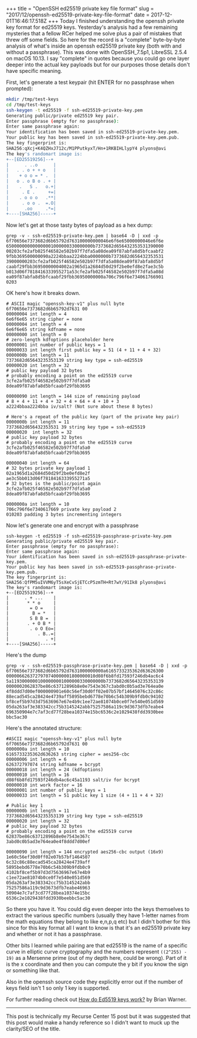 +++
title = "OpenSSH ed25519 private key file format"
slug = "2017/12/openssh-ed25519-private-key-file-format"
date = 2017-12-01T16:46:17.518Z
+++
Today I finished understanding the openssh private key format for ed25519 keys. Yesterday's analysis had a few remaining mysteries that a fellow RCer helped me solve plus a pair of mistakes that threw off some fields. So here for the record is a "complete" byte-by-byte analysis of what's inside an openssh ed25519 private key (both with and without a passphrase). This was done with OpenSSH_7.5p1, LibreSSL 2.5.4 on macOS 10.13. I say "complete" in quotes because you could go one layer deeper into the actual key payloads but for our purposes those details don't have specific meaning.

First, let's generate a test keypair (hit ENTER for no passphrase when prompted):

```sh
mkdir /tmp/test-keys
cd /tmp/test-keys
ssh-keygen -t ed25519 -f ssh-ed25519-private-key.pem
Generating public/private ed25519 key pair.
Enter passphrase (empty for no passphrase):
Enter same passphrase again:
Your identification has been saved in ssh-ed25519-private-key.pem.
Your public key has been saved in ssh-ed25519-private-key.pem.pub.
The key fingerprint is:
SHA256:qXcj+K4QZHxJ712c/M1PPutkyxT/Hn+1RKBIHLlypY4 plyons@avi
The key's randomart image is:
+--[ED25519256]--+
|      . ..o      |
|   . . o + + o   |
|    + o o = * .  |
|   o . o B o . + |
|    .   S .   o.+|
|     . E .     +=|
|    . o o o   .**|
|     . o o .  =.O|
|      .oo     .*=|
+----[SHA256]-----+
```

Now let's get at those tasty bytes of payload as a hex dump:

```
grep -v - ssh-ed25519-private-key.pem | base64 -D | xxd -p                  
6f70656e7373682d6b65792d763100000000046e6f6e65000000046e6f6e
650000000000000001000000330000000b7373682d656432353531390000
00203cfe2afb025f46582e502b97f7dfa5a08dea09f87abfa8d5bfcaabf2
9fbb369500000090a2224bbaa2224bba0000000b7373682d656432353531
39000000203cfe2afb025f46582e502b97f7dfa5a08dea09f87abfa8d5bf
caabf29fbb36950000004002a1965d1a2684d50d29f2be0efd8e2fae3c5b
b013d06f7818416333955271a53cfe2afb025f46582e502b97f7dfa5a08d
ea09f87abfa8d5bfcaabf29fbb36950000000a706c796f6e734061766901
0203
```

OK here's how it breaks down.

```
# ASCII magic "openssh-key-v1" plus null byte
6f70656e7373682d6b65792d7631 00
00000004 int length = 4
6e6f6e65 string cipher = none
00000004 int length = 4
6e6f6e65 string kdfname = none
00000000 int length = 0
# zero-length kdfoptions placeholder here
00000001 int number of public keys = 1
00000033 int length first public key = 51 (4 + 11 + 4 + 32)
0000000b int length = 11
7373682d65643235353139 string key type = ssh-ed25519
00000020 int length = 32
# public key payload 32 bytes
# probably encoding a point on the ed25519 curve
3cfe2afb025f46582e502b97f7dfa5a0
8dea09f87abfa8d5bfcaabf29fbb3695

00000090 int length = 144 size of remaining payload
# 8 + 4 + 11 + 4 + 32 + 4 + 64 + 4 + 10 + 3
a2224bbaa2224bba iv/salt? (Not sure about these 8 bytes)

# Here's a repeat of the public key (part of the private key pair)
0000000b int length = 11
7373682d656432353531 39 string key type = ssh-ed25519
00000020  int length = 32
# public key payload 32 bytes
# probably encoding a point on the ed25519 curve
3cfe2afb025f46582e502b97f7dfa5a0
8dea09f87abfa8d5bfcaabf29fbb3695

00000040 int length = 64
# 32 bytes private key payload 1
02a1965d1a2684d50d29f2be0efd8e2f
ae3c5bb013d06f7818416333955271a5
# 32 bytes is the public/point again
3cfe2afb025f46582e502b97f7dfa5a0
8dea09f87abfa8d5bfcaabf29fbb3695

0000000a int length = 10
706c796f6e7340617669 private key payload 2
010203 padding 3 bytes incrementing integers
```

Now let's generate one and encrypt with a passphrase

```
ssh-keygen -t ed25519 -f ssh-ed25519-passphrase-private-key.pem
Generating public/private ed25519 key pair.
Enter passphrase (empty for no passphrase):
Enter same passphrase again:
Your identification has been saved in ssh-ed25519-passphrase-private-key.pem.
Your public key has been saved in ssh-ed25519-passphrase-private-key.pem.pub.
The key fingerprint is:
SHA256:QfPM5uIVVM6yT5sXeCvSjETCcP5zmTH+Rt7wY/91Ik8 plyons@avi
The key's randomart image is:
+--[ED25519256]--+
|      . + ...    |
|       * * o     |
|        = O =    |
|         B = *   |
|        S B B =  |
|       . + O B * |
|        . o O Eo=|
|           . B..=|
|              . +|
+----[SHA256]-----+
```

Here's the dump

```
grep -v - ssh-ed25519-passphrase-private-key.pem | base64 -D | xxd -p
6f70656e7373682d6b65792d7631000000000a6165733235362d63626300
0000066263727970740000001800000010d08f6b8fd17593f246db4ac6c4
5a11930000001000000001000000330000000b7373682d65643235353139
0000002062837be86c63712896b8e0e7543e367c3abd0c0b5ad3e764ea0e
4f8ddd7d00ef000000901e60c56ef30d0ff02e07b57bf14645076c32c86c
88ecad545ca28424e4739aff5895bebd6778e70b6c54b309b9fdb0c94102
bf8cef5b97d3d75636967e67e4b9c1ee72ae81074b0ce0f7e540e051d569
05da263af3e383342cc75b3145242abb75257586a119c9d3673dfb7eabe4
696350904e7c7af3cd77f28bea10374e15bc6536c2e1029438fdd3930bee
bbc5ac30
```

Here's the annotated structure:

```
#ASCII magic "openssh-key-v1" plus null byte
6f70656e7373682d6b65792d7631 00
0000000a int length = 10
6165733235362d636263 string cipher = aes256-cbc
00000006 int length = 6
626372797074 string kdfname = bcrypt
00000018 int length = 24 (kdfoptions)
00000010 int length = 16
d08f6b8fd17593f246db4ac6c45a1193 salt/iv for bcrypt
00000010 int work factor = 16
00000001 int number of public keys = 1
00000033 int length = 51 public key 1 size (4 + 11 + 4 + 32)

# Public key 1
0000000b int length = 11
7373682d65643235353139 string key type = ssh-ed25519
00000020 int length = 32
# public key payload 32 bytes
# probably encoding a point on the ed25519 curve
62837be86c63712896b8e0e7543e367c
3abd0c0b5ad3e764ea0e4f8ddd7d00ef

00000090 int length = 144 encrypted aes256-cbc output (16x9)
1e60c56ef30d0ff02e07b57bf1464507
6c32c86c88ecad545ca28424e4739aff
5895bebd6778e70b6c54b309b9fdb0c9
4102bf8cef5b97d3d75636967e67e4b9
c1ee72ae81074b0ce0f7e540e051d569
05da263af3e383342cc75b3145242abb
75257586a119c9d3673dfb7eabe46963
50904e7c7af3cd77f28bea10374e15bc
6536c2e1029438fdd3930beebbc5ac30
```

So there you have it. You could dig even deeper into the keys themselves to extract the various specific numbers (usually they have 1-letter names from the math equations they belong to like e,n,p,q etc) but I didn't bother for this since for this key format all I want to know is that it's an ed25519 private key and whether or not it has a passphrase.

Other bits I learned while pairing are that ed25519 is the name of a specific curve in elliptic curve cryptography and the numbers represent `((2^255) - 19)` as a Mersenne prime (out of my depth here, could be wrong). Part of it is the x coordinate and then you can compute the y bit if you know the sign or something like that.

Also in the openssh source code they explicitly error out if the number of keys field isn't 1 so only 1 key is supported.

For further reading check out [How do Ed5519 keys work?](https://blog.mozilla.org/warner/2011/11/29/ed25519-keys/) by Brian Warner.

----

This post is technically my Recurse Center 15 post but it was suggested that this post would make a handy reference so I didn't want to muck up the clarity/SEO of the title.
